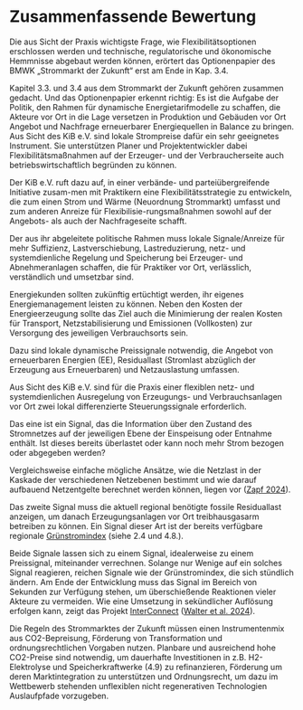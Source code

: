 # Zusammenfassende Bewertung

Die aus Sicht der Praxis wichtigste Frage, wie Flexibilitätsoptionen erschlossen werden und technische, regulatorische und ökonomische Hemmnisse abgebaut werden können, erörtert das Optionenpapier des BMWK „Strommarkt der Zukunft“ erst am Ende in Kap. 3.4.

Kapitel 3.3. und 3.4 aus dem Strommarkt der Zukunft gehören zusammen gedacht. Und das Optionenpapier erkennt richtig: Es ist die Aufgabe der Politik, den Rahmen für dynamische Energietarifmodelle zu schaffen, die Akteure vor Ort in die Lage versetzen in Produktion und Gebäuden vor Ort Angebot und Nachfrage erneuerbarer Energiequellen in Balance zu bringen. Aus Sicht des KiB e.V. sind lokale Strompreise dafür ein sehr geeignetes Instrument. Sie unterstützen Planer und Projektentwickler dabei Flexibilitätsmaßnahmen auf der Erzeuger- und der Verbraucherseite auch betriebswirtschaftlich begründen zu können.

Der KiB e.V. ruft dazu auf, in einer verbände- und parteiübergreifende Initiative zusam-men mit Praktikern eine Flexibilitätsstrategie zu entwickeln, die zum einen Strom und Wärme (Neuordnung Strommarkt) umfasst und zum anderen Anreize für Flexibilisie-rungsmaßnahmen sowohl auf der Angebots- als auch der Nachfrageseite schafft.

Der aus ihr abgeleitete politische Rahmen muss lokale Signale/Anreize für mehr Suffizienz, Lastverschiebung, Lastreduzierung, netz- und systemdienliche Regelung und Speicherung bei Erzeuger- und Abnehmeranlagen schaffen, die für Praktiker vor Ort, verlässlich, verständlich und umsetzbar sind.

Energiekunden sollten zukünftig ertüchtigt werden, ihr eigenes Energiemanagement leisten zu können. Neben den Kosten der Energieerzeugung sollte das Ziel auch die Minimierung der realen Kosten für Transport, Netzstabilisierung und Emissionen (Vollkosten) zur Versorgung des jeweiligen Verbrauchsorts sein.

Dazu sind lokale dynamische Preissignale notwendig, die Angebot von erneuerbaren Energien (EE), Residuallast (Stromlast abzüglich der Erzeugung aus Erneuerbaren) und Netzauslastung umfassen.

Aus Sicht des KiB e.V. sind für die Praxis einer flexiblen netz- und systemdienlichen Ausregelung von Erzeugungs- und Verbrauchsanlagen vor Ort zwei lokal differenzierte Steuerungssignale erforderlich.

Das eine ist ein Signal, das die Information über den Zustand des Stromnetzes auf der jeweiligen Ebene der Einspeisung oder Entnahme enthält. Ist dieses bereits überlastet oder kann noch mehr Strom bezogen oder abgegeben werden?

Vergleichsweise einfache mögliche Ansätze, wie die Netzlast in der Kaskade der verschiedenen Netzebenen bestimmt und wie darauf aufbauend Netzentgelte berechnet werden können, liegen vor ([Zapf 2024](http://dx.doi.org/10.13140/RG.2.2.27894.82240)).

Das zweite Signal muss die aktuell regional benötigte fossile Residuallast anzeigen, um danach Erzeugungsanlagen vor Ort treibhausgasarm betreiben zu können. Ein Signal dieser Art ist der bereits verfügbare regionale [Grünstromindex](http://gruenstromindex.de/assets/js/) (siehe 2.4 und 4.8.).

Beide Signale lassen sich zu einem Signal, idealerweise zu einem Preissignal, miteinander verrechnen. Solange nur Wenige auf ein solches Signal reagieren, reichen Signale wie der Grünstromindex, die sich stündlich ändern. Am Ende der Entwicklung muss das Signal im Bereich von Sekunden zur Verfügung stehen, um überschießende Reaktionen vieler Akteure zu vermeiden. Wie eine Umsetzung in sekündlicher Auflösung erfolgen kann, zeigt das Projekt [InterConnect](https://www.easysg.de/de/projekte/interconnect/) ([Walter et al. 2024](https://www.easysg.de/fileadmin/user\_upload/Interconnect\_ESG\_240227.pdf)).

Die Regeln des Strommarktes der Zukunft müssen einen Instrumentenmix aus CO2-Bepreisung, Förderung von Transformation und ordnungsrechtlichen Vorgaben nutzen. Planbare und ausreichend hohe CO2-Preise sind notwendig, um dauerhafte Investitionen in z.B. H2-Elektrolyse und Speicherkraftwerke (4.9) zu refinanzieren, Förderung um deren Marktintegration zu unterstützen und Ordnungsrecht, um dazu im Wettbewerb stehenden unflexiblen nicht regenerativen Technologien Auslaufpfade vorzugeben.
